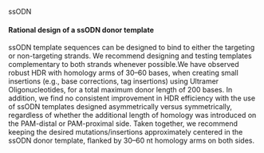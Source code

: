 ssODN

#### Rational design of a ssODN donor template

ssODN template sequences can be designed to bind to either the targeting or non-targeting strands. We recommend designing and testing templates complementary to both strands whenever possible.We have observed robust HDR with homology arms of 30–60 bases, when creating small insertions (e.g., base corrections, tag insertions) using Ultramer Oligonucleotides, for a total maximum donor length of 200 bases. In addition, we find no consistent improvement in HDR efficiency with the use of ssODN templates designed asymmetrically versus symmetrically, regardless of whether the additional length of homology was introduced on the PAM-distal or PAM-proximal side. Taken together, we recommend keeping the desired mutations/insertions approximately centered in the ssODN donor template, flanked by 30–60 nt homology arms on both sides.





